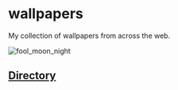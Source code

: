 # wallpapers
My collection of wallpapers from across the web. 

![fool_moon_night](https://github.com/Mason-17/wallpapers/assets/122631948/bd412349-5017-4efe-a1c3-a9651906ca11)


## [Directory](https://github.com/Mason-17/wallpapers/blob/main/DIRECTORY.md)
